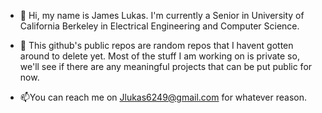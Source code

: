 - 👋 Hi, my name is James Lukas. I'm currently a Senior in University of California Berkeley in Electrical Engineering and Computer Science.
 
- 👀 This github's public repos are random repos that I havent gotten around to delete yet. Most of the stuff I am working on is private so, we'll see if there are any meaningful projects that can be put public for now.
  
- 📫You can reach me on Jlukas6249@gmail.com for whatever reason. 

<!---
jamesl3483/jamesl3483 is a ✨ special ✨ repository because its `README.md` (this file) appears on your GitHub profile.
You can click the Preview link to take a look at your changes.
--->
